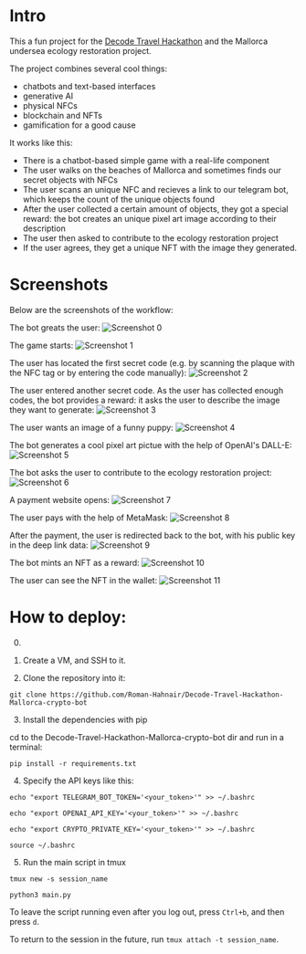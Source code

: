 # Intro

This a fun project for the [Decode Travel Hackathon](https://decode.travel/) and the Mallorca undersea ecology restoration project. 

The project combines several cool things:

- chatbots and text-based interfaces
- generative AI
- physical NFCs
- blockchain and NFTs
- gamification for a good cause

It works like this:
- There is a chatbot-based simple game with a real-life component
- The user walks on the beaches of Mallorca and sometimes finds our secret objects with NFCs
- The user scans an unique NFC and recieves a link to our telegram bot, which keeps the count of the unique objects found
- After the user collected a certain amount of objects, they got a special reward: the bot creates an unique pixel art image according to their description
- The user then asked to contribute to the ecology restoration project
- If the user agrees, they get a unique NFT with the image they generated.

# Screenshots

Below are the screenshots of the workflow:

The bot greats the user:
![Screenshot 0](/media/bot_screenshots/0.png)

The game starts:
![Screenshot 1](/media/bot_screenshots/1.png)

The user has located the first secret code (e.g. by scanning the plaque with the NFC tag or by entering the code manually):
![Screenshot 2](/media/bot_screenshots/2.png)

The user entered another secret code. As the user has collected enough codes, the bot provides a reward: it asks the user to describe the image they want to generate:
![Screenshot 3](/media/bot_screenshots/3.png)

The user wants an image of a funny puppy:
![Screenshot 4](/media/bot_screenshots/4.png)

The bot generates a cool pixel art pictue with the help of OpenAI's DALL-E:
![Screenshot 5](/media/bot_screenshots/5.png)

The bot asks the user to contribute to the ecology restoration project:
![Screenshot 6](/media/bot_screenshots/6.png)

A payment website opens:
![Screenshot 7](/media/bot_screenshots/7.png)

The user pays with the help of MetaMask:
![Screenshot 8](/media/bot_screenshots/8.png)

After the payment, the user is redirected back to the bot, with his public key in the deep link data:
![Screenshot 9](/media/bot_screenshots/9.png)

The bot mints an NFT as a reward:
![Screenshot 10](/media/bot_screenshots/10.png)

The user can see the NFT in the wallet:
![Screenshot 11](/media/bot_screenshots/11.png)


# How to deploy:

0. 

1. Create a VM, and SSH to it.

2. Clone the repository into it: 

```
git clone https://github.com/Roman-Hahnair/Decode-Travel-Hackathon-Mallorca-crypto-bot
```

3. Install the dependencies with pip

cd to the Decode-Travel-Hackathon-Mallorca-crypto-bot dir and run in a terminal:

```
pip install -r requirements.txt
```

4. Specify the API keys like this:

```
echo "export TELEGRAM_BOT_TOKEN='<your_token>'" >> ~/.bashrc

echo "export OPENAI_API_KEY='<your_token>'" >> ~/.bashrc

echo "export CRYPTO_PRIVATE_KEY='<your_token>'" >> ~/.bashrc

source ~/.bashrc
```

5. Run the main script in tmux

```
tmux new -s session_name

python3 main.py
```

To leave the script running even after you log out, press `Ctrl+b`, and then press `d`.

To return to the session in the future, run `tmux attach -t session_name`.

